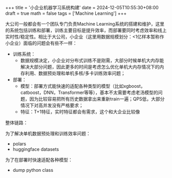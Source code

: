 +++
title = '小企业机器学习系统构建'
date = 2024-12-05T10:55:30+08:00
draft = true
math = false
tags = ['Machine Learning']
+++

大公司一般都会有一个团队专门负责Machine Learning系统的搭建和维护，这里的系统包括训练和部署，训练主要目标是提升效率，而部署要同时考虑效率和线上实时性/稳定性。相比于大公司，小企业（这里用数据规模划分：<1亿样本暂称作小企业）面临的问题会有些不一样：
- 训练系统：
    - 数据规模决定，小企业对分布式训练不是刚需，大部分时候单机大内存能解决大部分问题，因此更多的时间是考虑怎么优化单机大内存情况下的内存利用、数据预处理和单机多核/多卡训练效率问题；
- 部署：
    - 模型：部署方式能快速的适配各种类型的模型（比如xgboost，catboost，DNN，Transformer等等），基本不太需要考虑老汤模型的问题，因为比较容易把所有历史数据拿出来重新train一遍；QPS低，大部分情况下对高并发没有严格要求；
    - 特征：T+1特征，实时特征都会有需求，这个和大企业比较像

整体链路：

为了解决单机数据预处理和训练效率问题：
- polars
- huggingface datasets

为了在部署时快速适配各种模型：
- dump python class
